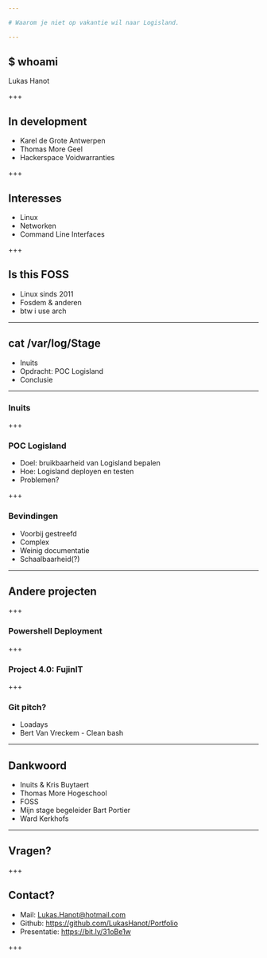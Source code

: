 ```yaml
---

# Waarom je niet op vakantie wil naar Logisland.

---
```


## $ whoami
Lukas Hanot

+++

## In development
* Karel de Grote Antwerpen
* Thomas More Geel
* Hackerspace Voidwarranties

+++
## Interesses
* Linux
* Networken
* Command Line Interfaces

+++

## Is this FOSS
* Linux sinds 2011
* Fosdem & anderen
* btw i use arch 

---

## cat /var/log/Stage
- Inuits
- Opdracht: POC Logisland
- Conclusie 

---

### Inuits

+++

### POC Logisland
- Doel: bruikbaarheid van Logisland bepalen
- Hoe: Logisland deployen en testen
- Problemen?

+++

### Bevindingen
- Voorbij gestreefd
- Complex  
- Weinig documentatie
- Schaalbaarheid(?)

---

## Andere projecten

+++

### Powershell Deployment

+++

### Project 4.0: FujinIT

+++

### Git pitch?
- Loadays
- Bert Van Vreckem - Clean bash

---

## Dankwoord
- Inuits & Kris Buytaert
- Thomas More Hogeschool
- FOSS 
- Mijn stage begeleider Bart Portier
- Ward Kerkhofs

---

## Vragen?

+++

## Contact?
* Mail: Lukas.Hanot@hotmail.com
* Github: https://github.com/LukasHanot/Portfolio
* Presentatie: https://bit.ly/31oBe1w

+++ 

